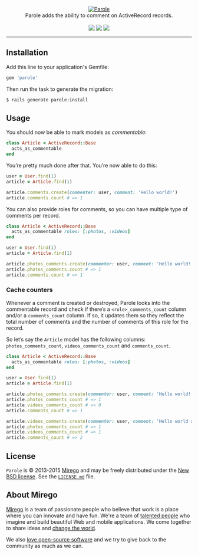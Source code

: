 <p align="center">
  <a href="https://github.com/mirego/parole">
    <img src="http://i.imgur.com/QQlNfGL.png" alt="Parole" />
  </a>
  <br />
  Parole adds the ability to comment on ActiveRecord records.
  <br /><br />
  <a href="https://rubygems.org/gems/parole"><img src="https://badge.fury.io/rb/parole.png" /></a>
  <a href="https://codeclimate.com/github/mirego/parole"><img src="https://codeclimate.com/github/mirego/parole.png" /></a>
  <a href="https://travis-ci.org/mirego/parole"><img src="https://travis-ci.org/mirego/parole.png?branch=master" /></a>
</p>

---

## Installation

Add this line to your application's Gemfile:

```ruby
gem 'parole'
```

Then run the task to generate the migration:

```bash
$ rails generate parole:install
```

## Usage

You should now be able to mark models as *commentable*:

```ruby
class Article < ActiveRecord::Base
  acts_as_commentable
end
```

You’re pretty much done after that. You’re now able to do this:

```ruby
user = User.find(1)
article = Article.find(1)

article.comments.create(commenter: user, comment: 'Hello world!')
article.comments.count # => 1
```

You can also provide roles for comments, so you can have multiple type of comments per record.

```ruby
class Article < ActiveRecord::Base
  acts_as_commentable roles: [:photos, :videos]
end

user = User.find(1)
article = Article.find(1)

article.photos_comments.create(commenter: user, comment: 'Hello world!')
article.photos_comments.count # => 1
article.comments.count # => 1
```

### Cache counters

Whenever a comment is created or destroyed, Parole looks into the commentable record and check
if there’s a `<role>_comments_count` column and/or a `comments_count` column. If so, it updates
them so they reflect the total number of comments and the number of comments of this role for
the record.

So let’s say the `Article` model has the following columns: `photos_comments_count`, `videos_comments_count` and `comments_count`.

```ruby
class Article < ActiveRecord::Base
  acts_as_commentable roles: [:photos, :videos]
end

user = User.find(1)
article = Article.find(1)

article.photos_comments.create(commenter: user, comment: 'Hello world!')
article.photos_comments_count # => 1
article.videos_comments_count # => 0
article.comments_count # => 1

article.videos_comments.create(commenter: user, comment: 'Hello world again!')
article.photos_comments_count # => 1
article.videos_comments_count # => 1
article.comments_count # => 2
```

## License

`Parole` is © 2013-2015 [Mirego](http://www.mirego.com) and may be freely distributed under the [New BSD license](http://opensource.org/licenses/BSD-3-Clause).  See the [`LICENSE.md`](https://github.com/mirego/parole/blob/master/LICENSE.md) file.

## About Mirego

[Mirego](http://mirego.com) is a team of passionate people who believe that work is a place where you can innovate and have fun. We're a team of [talented people](http://life.mirego.com) who imagine and build beautiful Web and mobile applications. We come together to share ideas and [change the world](http://mirego.org).

We also [love open-source software](http://open.mirego.com) and we try to give back to the community as much as we can.
